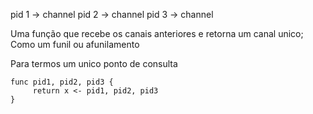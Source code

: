 pid 1 -> channel
pid 2 -> channel
pid 3 -> channel

Uma função que recebe os canais anteriores e retorna um canal unico; Como um funil ou afunilamento

Para termos um unico ponto de consulta

```
func pid1, pid2, pid3 {
     return x <- pid1, pid2, pid3
}
```
